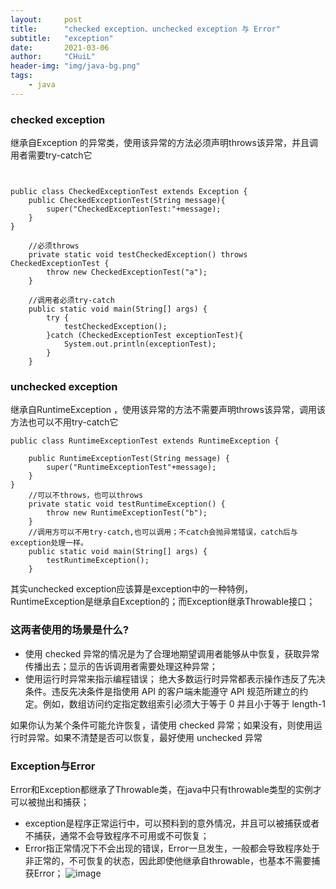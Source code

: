 ```yaml
---
layout:     post
title:      "checked exception、unchecked exception 与 Error"
subtitle:   "exception"
date:       2021-03-06
author:     "CHuiL"
header-img: "img/java-bg.png"
tags:
    - java
---
```



### checked exception

继承自Exception 的异常类，使用该异常的方法必须声明throws该异常，并且调用者需要try-catch它
```


public class CheckedExceptionTest extends Exception {
    public CheckedExceptionTest(String message){
        super("CheckedExceptionTest:"+message);
    }
}

    //必须throws
    private static void testCheckedException() throws CheckedExceptionTest {
        throw new CheckedExceptionTest("a");
    }
    
    //调用者必须try-catch
    public static void main(String[] args) {
        try {
            testCheckedException();
        }catch (CheckedExceptionTest exceptionTest){
            System.out.println(exceptionTest);
        }
    }
```


### unchecked exception
继承自RuntimeException ，使用该异常的方法不需要声明throws该异常，调用该方法也可以不用try-catch它

```
public class RuntimeExceptionTest extends RuntimeException {

    public RuntimeExceptionTest(String message) {
        super("RuntimeExceptionTest"+message);
    }
}
    //可以不throws，也可以throws
    private static void testRuntimeException() {
        throw new RuntimeExceptionTest("b");
    }
    //调用方可以不用try-catch,也可以调用；不catch会抛异常错误，catch后与exception处理一样。
    public static void main(String[] args) {
        testRuntimeException();
    }
```

其实unchecked exception应该算是exception中的一种特例，RuntimeException是继承自Exception的；而Exception继承Throwable接口；

### 这两者使用的场景是什么?
- 使用 checked 异常的情况是为了合理地期望调用者能够从中恢复，获取异常传播出去；显示的告诉调用者需要处理这种异常；
- 使用运行时异常来指示编程错误； 绝大多数运行时异常都表示操作违反了先决条件。违反先决条件是指使用 API 的客户端未能遵守 API 规范所建立的约定。例如，数组访问约定指定数组索引必须大于等于 0 并且小于等于 length-1 

如果你认为某个条件可能允许恢复，请使用 checked 异常；如果没有，则使用运行时异常。如果不清楚是否可以恢复，最好使用 unchecked 异常


### Exception与Error
Error和Exception都继承了Throwable类，在java中只有throwable类型的实例才可以被抛出和捕获；
- exception是程序正常运行中，可以预料到的意外情况，并且可以被捕获或者不捕获，通常不会导致程序不可用或不可恢复；
- Error指正常情况下不会出现的错误，Error一旦发生，一般都会导致程序处于非正常的，不可恢复的状态，因此即使他继承自throwable，也基本不需要捕获Error；
![image](/chuil/img/java/exception-1.png)
